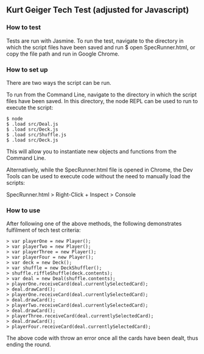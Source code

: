 ## Kurt Geiger Tech Test (adjusted for Javascript)

### How to test

Tests are run with Jasmine.
To run the test, navigate to the directory in which the script files have been saved and run $ open SpecRunner.html, or copy the file path and run in Google Chrome.

### How to set up
There are two ways the script can be run.

To run from the Command Line, navigate to the directory in which the script files have been saved. In this directory, the node REPL can be used to run to execute the script:

  ```
  $ node
  $ .load src/Deal.js
  $ .load src/Deck.js
  $ .load src/Shuffle.js
  $ .load src/Deck.js
  ```

This will allow you to instantiate new objects and functions from the Command Line.

Alternatively, while the SpecRunner.html file is opened in Chrome, the Dev Tools can be used to execute code without the need to manually load the scripts:

  SpecRunner.html > Right-Click + Inspect > Console

### How to use

After following one of the above methods, the following demonstrates fulfilment of tech test criteria:

  ```
  > var playerOne = new Player();
  > var playerTwo = new Player();
  > var playerThree = new Player();
  > var playerFour = new Player();
  > var deck = new Deck();
  > var shuffle = new DeckShuffler();
  > shuffle.riffleShuffle(deck.contents);
  > var deal = new Deal(shuffle.contents);
  > playerOne.receiveCard(deal.currentlySelectedCard);
  > deal.drawCard();
  > playerOne.receiveCard(deal.currentlySelectedCard);
  > deal.drawCard();
  > playerTwo.receiveCard(deal.currentlySelectedCard);
  > deal.drawCard();
  > playerThree.receiveCard(deal.currentlySelectedCard);
  > deal.drawCard();
  > playerFour.receiveCard(deal.currentlySelectedCard);
  ```
 The above code with throw an error once all the cards have been dealt, thus ending the round.

